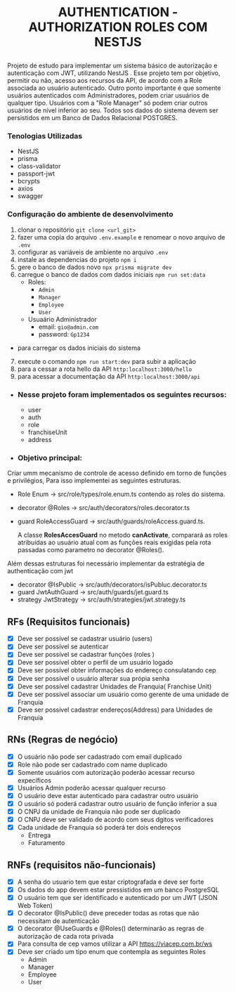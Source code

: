 
# <p align="center">AUTHENTICATION - AUTHORIZATION ROLES COM NESTJS</p>

Projeto de estudo para implementar um sistema básico de autorização e autenticação com JWT, utilizando NestJS .
Esse projeto tem por objetivo, permitir ou não, acesso aos recursos da API, de acordo com a Role associada ao usuário autenticado.
Outro ponto importante é que somente usuários autenticados com Administradores, podem criar usuários de qualquer tipo.
Usuários com a "Role Manager"  só podem criar outros usuários de nível inferior ao seu.
Todos sos dados do sistema devem ser persistidos em um Banco de Dados Relacional POSTGRES.
### Tenologias Utilizadas
- NestJS
- prisma
- class-validator
- passport-jwt
- bcrypts 
- axios
- swagger
### Configuração do ambiente de desenvolvimento
1. clonar o repositório `git clone <url_git>` 
2. fazer uma copia do arquivo `.env.example` e renomear o novo arquivo de `.env`
3. configurar as variáveis de ambiente no arquivo `.env`
4. instale as dependencias do projeto `npm i`
5. gere o banco de dados novo `npx prisma migrate dev` 
6. carregue o banco de dados com dados iniciais `npm run set:data`
    - Roles: 
        - `Admin`
        - `Manager`
        - `Employee`
        - `User`
    - Usuaário Administrador
        - email: `gio@admin.com`
        - password: `Gp1234`
  - para carregar os dados iniciais do sistema 

7. execute o comando `npm run start:dev` para subir a aplicação
8. para a cessar a rota hello da API `http:localhost:3000/hello`
9. para acessar a documentação da API `http:localhost:3000/api`

- ### Nesse projeto foram implementados os seguintes recursos:
  - user
  - auth
  - role
  - franchiseUnit
  - address

- ### Objetivo principal:
Criar umm mecanismo de controle de acesso definido em torno de funções e privilégios, 
Para isso implementei as seguintes estruturas.
  - Role Enum -> src/role/types/role.enum.ts contendo as roles do sistema.
  - decorator @Roles -> src/auth/decorators/roles.decorator.ts
  - guard RoleAccessGuard -> src/auth/guards/roleAccess.guard.ts.
  
    A classe <strong>RolesAccesGuard</strong> no metodo <strong>canActivate</strong>,
    comparará as roles atribuídas ao usuário atual com as funções reais exigidas pela rota passadas como parametro no decorator @Roles(). 

Além dessas estruturas foi necessário implementar da estratégia de authenticação com jwt
  - decorator @IsPublic -> src/auth/decorators/isPubluc.decorator.ts
  - guard JwtAuthGuard -> src/auth/guards/jet.guard.ts
  - strategy JwtStrategy -> src/auth/strategies/jwt.strategy.ts

## RFs (Requisitos funcionais)
- [x] Deve ser possível se cadastrar usuário (users)
- [x] Deve ser possível se autenticar
- [x] Deve ser possível se cadastrar funções (roles )
- [x] Deve ser possível obter o perfil de um usuário logado
- [x] Deve ser possível obter informações do endereço consulatando cep
- [x] Deve ser possível o usuário alterar sua própia senha
- [x] Deve ser possível cadastrar Unidades de Franquia( Franchise Unit)
- [x] Deve ser possível associar um usuário como gerente de uma unidade de Franquia
- [x] Deve ser possivel cadastrar endereços(Address) para Unidades de Franquia

## RNs (Regras de negócio)
- [x] O usuário não pode ser cadastrado com email duplicado
- [x] Role não pode ser cadastrado com name duplicado
- [x] Somente usuários com autorização poderão acessar recurso expecíficos
- [x] Usuários Admin poderão acessar qualquer recurso
- [x] O usuário deve estar autenticado para cadastrar outro usuário
- [x] O usuário só poderá cadastrar outro usuário de função inferior a sua
- [x] O CNPJ da unidade de Franquia não pode ser duplicado
- [x] O CNPJ deve ser validado de acordo com seus dgitos verificadores
- [x] Cada unidade de Franquia só poderá ter dois endereços
  - Entrega
  - Faturamento

## RNFs (requisitos não-funcionais)
- [x] A senha do usuario tem que estar criptografada e deve ser forte
- [x] Os dados do app devem estar pressistidos em um banco PostgreSQL
- [x] O usuário tem que ser identificado e autenticado por um JWT (JSON Web Token)
- [x] O decorator @IsPublic() deve preceder todas as rotas que não necessitam de autenticação
- [x] O decorator @UseGuards e @Roles() determinarão as regras de autorização de cada rota privada
- [x] Para consulta de cep vamos utilizar a API https://viacep.com.br/ws
- [x] Deve ser criado um tipo enum que contempla as seguintes Roles
  - Admin
  - Manager
  - Employee
  - User

